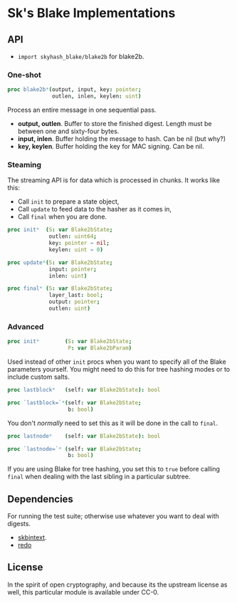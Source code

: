 # Sk's Blake Implementations

## API

 - `import skyhash_blake/blake2b` for blake2b.

### One-shot
```nim
proc blake2b*(output, input, key: pointer;
              outlen, inlen, keylen: uint)
```

Process an entire message in one sequential pass.

 - **output, outlen**. Buffer to store the finished digest. Length must be between one and sixty-four bytes.
 - **input, inlen**. Buffer holding the message to hash. Can be nil (but why?)
 - **key, keylen**. Buffer holding the key for MAC signing. Can be nil.

### Steaming
The streaming API is for data which is processed in chunks. It works like this:

 - Call `init` to prepare a state object,
 - Call `update` to feed data to the hasher as it comes in,
 - Call `final` when you are done.

```nim
proc init*  (S: var Blake2bState;
             outlen: uint64;
             key: pointer = nil;
             keylen: uint = 0)
```

```nim
proc update*(S: var Blake2bState;
             input: pointer;
             inlen: uint)
```

```nim
proc final* (S: var Blake2bState;
             layer_last: bool;
             output: pointer;
             outlen: uint)
```

### Advanced
```nim
proc init*        (S: var Blake2bState;
                   P: var Blake2bParam)
```

Used instead of other `init` procs when you want to specify all of the Blake parameters yourself. You might need to do this for tree hashing modes or to include custom salts.

```nim
proc lastblock*   (self: var Blake2bState): bool
```

```nim
proc `lastblock=`*(self: var Blake2bState;
                   b: bool)
```

You don't *normally* need to set this as it will be done in the call to `final`.

```nim
proc lastnode*    (self: var Blake2bState): bool
```

```nim
proc `lastnode=`* (self: var Blake2bState;
                   b: bool)
```

If you are using Blake for tree hashing, you set this to `true` before calling `final` when dealing with the last sibling in a particular subtree.

## Dependencies

For running the test suite; otherwise use whatever you want to deal with digests.

 - [skbintext](https://git.sr.ht/~skrylar/skbintext).
 - [redo](https://github.com/apenwarr/redo)

## License
In the spirit of open cryptography, and because its the upstream
license as well, this particular module is available under CC-0.
